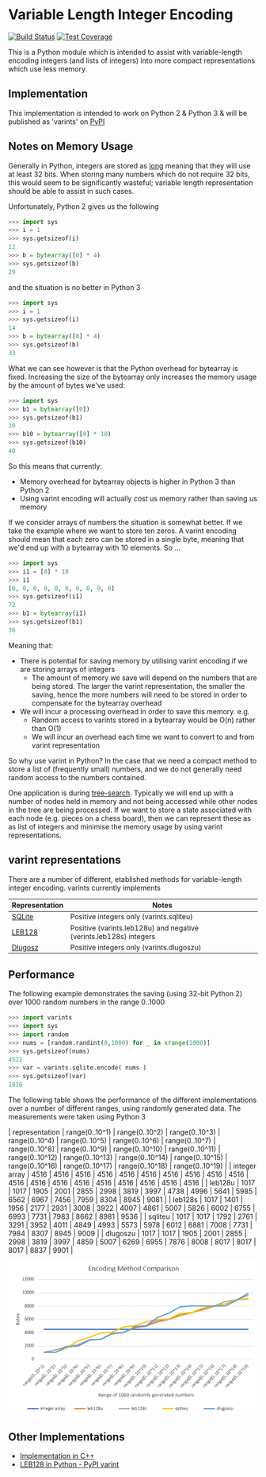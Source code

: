 Variable Length Integer Encoding
================================

[![Build Status](https://travis-ci.org/bright-tools/varints.svg?branch=master)](https://travis-ci.org/bright-tools/varints) [![Test Coverage](https://codecov.io/github/bright-tools/varints/coverage.svg?branch=master)](https://codecov.io/gh/bright-tools/varints)

This is a Python module which is intended to assist with variable-length encoding integers (and lists of integers) into more compact representations which use less memory.

Implementation
--------------

This implementation is intended to work on Python 2 & Python 3 & will be published as 'varints' on [PyPI](https://pypi.python.org/pypi)

Notes on Memory Usage
---------------------

Generally in Python, integers are stored as [long](https://docs.python.org/2/library/stdtypes.html#numeric-types-int-float-long-complex) meaning that they will use at least 32 bits.  When storing many numbers which do not require 32 bits, this would seem to be significantly wasteful; variable length representation should be able to assist in such cases.

Unfortunately, Python 2 gives us the following

```python
>>> import sys
>>> i = 1
>>> sys.getsizeof(i)
12
>>> b = bytearray([0] * 4)
>>> sys.getsizeof(b)
29
```

and the situation is no better in Python 3

```python
>>> import sys
>>> i = 1
>>> sys.getsizeof(i)
14
>>> b = bytearray([0] * 4)
>>> sys.getsizeof(b)
33
```

What we can see however is that the Python overhead for bytearray is fixed.  Increasing the size of the bytearray only increases the memory usage by the amount of bytes we've used:

```python
>>> import sys
>>> b1 = bytearray([0])
>>> sys.getsizeof(b1)
30
>>> b10 = bytearray([0] * 10)
>>> sys.getsizeof(b10)
40
```

So this means that currently:
* Memory overhead for bytearray objects is higher in Python 3 than Python 2
* Using varint encoding will actually *cost* us memory rather than saving us memory

If we consider arrays of numbers the situation is somewhat better.  If we take the example where we want to store ten zeros.  A varint encoding should mean that each zero can be stored in a single byte, meaning that we'd end up with a bytearray with 10 elements.  So ...

```python
>>> import sys
>>> i1 = [0] * 10
>>> i1
[0, 0, 0, 0, 0, 0, 0, 0, 0, 0]
>>> sys.getsizeof(i1)
72
>>> b1 = bytearray(i1)
>>> sys.getsizeof(b1)
36
```

Meaning that:
* There is potential for saving memory by utilising varint encoding if we are storing arrays of integers
  * The amount of memory we save will depend on the numbers that are being stored.  The larger the varint representation, the smaller the saving, hence the more numbers will need to be stored in order to compensate for the bytearray overhead
* We will incur a processing overhead in order to save this memory.  e.g.  
  * Random access to varints stored in a bytearray would be O(n) rather than O(1)
  * We will incur an overhead each time we want to convert to and from varint representation

So why use varint in Python?  In the case that we need a compact method to store a list of (frequently small) numbers, and we do not generally need random access to the numbers contained.

One application is during [tree-search](https://en.wikipedia.org/wiki/Search_tree).  Typically we will end up with a number of nodes held in memory and not being accessed while other nodes in the tree are being processed.  If we want to store a state associated with each node (e.g. pieces on a chess board), then we can represent these as as list of integers and minimise the memory usage by using varint representations.

varint representations
----------------------

There are a number of different, etablished methods for variable-length integer encoding.  varints currently implements

| Representation | Notes |
| -------------- | ----- |
| [SQLite](https://sqlite.org/src4/doc/trunk/www/varint.wiki) | Positive integers only (varints.sqliteu) |
| [LEB128](https://en.wikipedia.org/wiki/LEB128) | Positive (varints.leb128u) and negative (verints.leb128s) integers |
| [Dlugosz](http://www.dlugosz.com/ZIP2/VLI.html) | Positive integers only (varints.dlugoszu) |

Performance
-----------

The following example demonstrates the saving (using 32-bit Python 2) over 1000 random numbers in the range 0..1000

```python
>>> import varints
>>> import sys
>>> import random
>>> nums = [random.randint(0,1000) for _ in xrange(1000)]
>>> sys.getsizeof(nums)
4512
>>> var = varints.sqlite.encode( nums )
>>> sys.getsizeof(var)
1816
```

The following table shows the performance of the different implementations over a number of different ranges, using randomly generated data.  The measurements were taken using Python 3

| representation | range(0..10^1)  | range(0..10^2)  | range(0..10^3)  | range(0..10^4)  | range(0..10^5)  | range(0..10^6)  | range(0..10^7)  | range(0..10^8)  | range(0..10^9)  | range(0..10^10) | range(0..10^11) | range(0..10^12) | range(0..10^13) | range(0..10^14) | range(0..10^15) | range(0..10^16) | range(0..10^17) | range(0..10^18) | range(0..10^19) |
| integer array  |            4516 |            4516 |            4516 |            4516 |            4516 |            4516 |            4516 |            4516 |            4516 |            4516 |            4516 |            4516 |            4516 |            4516 |            4516 |            4516 |            4516 |            4516 |            4516 |
| leb128u        |            1017 |            1017 |            1905 |            2001 |            2855 |            2998 |            3819 |            3997 |            4738 |            4996 |            5641 |            5985 |            6562 |            6967 |            7456 |            7959 |            8304 |            8945 |            9081 |
| leb128s        |            1017 |            1401 |            1956 |            2177 |            2931 |            3008 |            3922 |            4007 |            4861 |            5007 |            5826 |            6002 |            6755 |            6993 |            7731 |            7983 |            8662 |            8981 |            9536 |
| sqliteu        |            1017 |            1017 |            1792 |            2761 |            3291 |            3952 |            4011 |            4849 |            4993 |            5573 |            5978 |            6012 |            6881 |            7008 |            7731 |            7984 |            8307 |            8945 |            9009 |
| dlugoszu       |            1017 |            1017 |            1905 |            2001 |            2855 |            2998 |            3819 |            3997 |            4859 |            5007 |            6269 |            6955 |            7876 |            8008 |            8017 |            8017 |            8017 |            8837 |            9901 |

![Test Data Graph](test_data.png)

Other Implementations
---------------------

* [Implementation in C++](https://github.com/stoklund/varint)
* [LEB128 in Python - PyPI varint](https://github.com/fmoo/python-varint)
